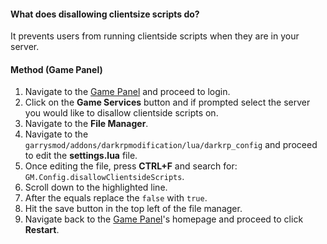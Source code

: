 #### What does disallowing clientsize scripts do?
It prevents users from running clientside scripts when they are in your server.

#### Method (Game Panel)
1. Navigate to the [Game Panel](https://gamepanel.hexanenetworks.com) and 
proceed to login.
2. Click on the **Game Services** button and if prompted select the server you would like to disallow clientside scripts on.
3. Navigate to the **File Manager**.
4. Navigate to the ``garrysmod/addons/darkrpmodification/lua/darkrp_config`` and proceed to edit the **settings.lua** file.
5. Once editing the file, press **CTRL+F** and search for: ``GM.Config.disallowClientsideScripts``.
6. Scroll down to the highlighted line.
7. After the equals replace the ``false`` with ``true``.
8. Hit the save button in the top left of the file manager.
9. Navigate back to the [Game Panel](https://gamepanel.hexanenetworks.com)'s homepage and proceed to click **Restart**.